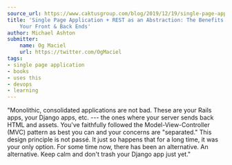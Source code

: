 ```yaml
---
source_url: https://www.caktusgroup.com/blog/2019/12/19/single-page-application-rest-abstraction/
title: 'Single Page Application + REST as an Abstraction: The Benefits of Decoupling
    Your Front & Back Ends'
author: Michael Ashton
submitter:
    name: Og Maciel
    url: https://twitter.com/OgMaciel
tags:
- single page application
- books
- uses this
- devops
- learning
---
```


"Monolithic, consolidated applications are not bad. These are your Rails apps, your Django apps, etc. --- the ones where your server sends back HTML and assets. You've faithfully followed the Model-View-Controller (MVC) pattern as best you can and your concerns are "separated." This design principle is not passé. It just so happens that for a long time, it was your only option. For some time now, there has been an alternative. An alternative. Keep calm and don't trash your Django app just yet." 
